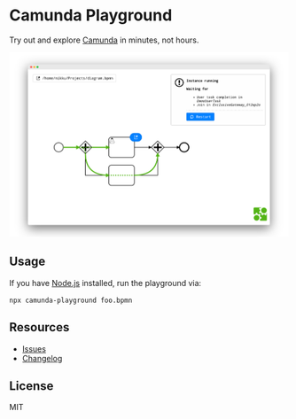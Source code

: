 # Camunda Playground

Try out and explore [Camunda](https://camunda.com/) in minutes, not hours.

![Camunda Playground in action](./docs/screenshot.png)


## Usage

If you have [Node.js](https://nodejs.org/) installed, run the playground via:

```
npx camunda-playground foo.bpmn
```


## Resources

* [Issues](https://github.com/nikku/camunda-playground/issues)
* [Changelog](https://github.com/nikku/camunda-playground/blob/master/CHANGELOG.md)


## License

MIT